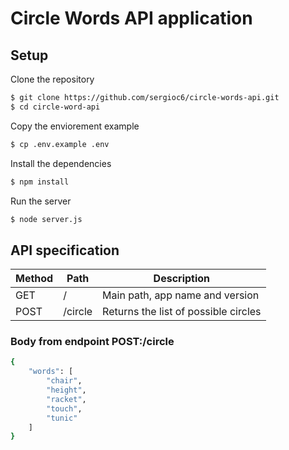 # Circle Words API application

## Setup

Clone the repository

```sh
$ git clone https://github.com/sergioc6/circle-words-api.git
$ cd circle-word-api
```

Copy the enviorement example
```sh
$ cp .env.example .env
```

Install the dependencies
```sh
$ npm install
```

Run the server
```sh
$ node server.js
```

## API specification

| Method | Path | Description |
| --- | --- | ---|
| GET | / | Main path, app name and version |
| POST | /circle | Returns the list of possible circles |

### Body from endpoint POST:/circle
```sh
{
    "words": [
        "chair", 
        "height", 
        "racket", 
        "touch", 
        "tunic"
    ]
}
```